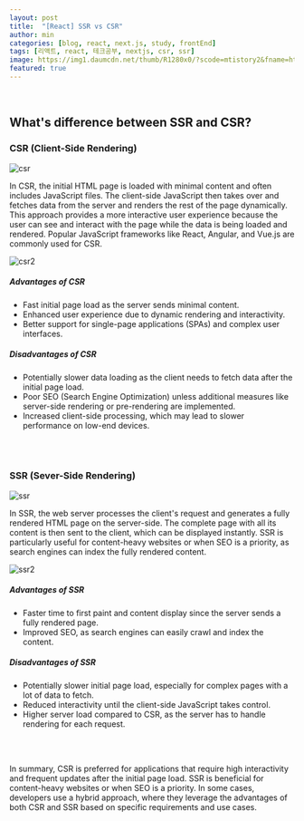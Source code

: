```yaml
---
layout: post
title:  "[React] SSR vs CSR"
author: min
categories: [blog, react, next.js, study, frontEnd]
tags: [리액트, react, 테크공부, nextjs, csr, ssr]
image: https://img1.daumcdn.net/thumb/R1280x0/?scode=mtistory2&fname=https%3A%2F%2Fblog.kakaocdn.net%2Fdn%2F4C1Or%2FbtsoRDM4RC5%2F0OoR9iLfZJTJ3V9ZH4jULk%2Fimg.jpg
featured: true
---
```

<br>

## What's difference between SSR and CSR?

### CSR (Client-Side Rendering) 
<img src="https://img1.daumcdn.net/thumb/R1280x0/?scode=mtistory2&fname=https%3A%2F%2Fblog.kakaocdn.net%2Fdn%2FmvAPF%2FbtrcM1fGQEJ%2FoqGeGnUFg9wXZOkClMC39k%2Fimg.png" alt="csr"/>
<p>In CSR, the initial HTML page is loaded with minimal content and often includes JavaScript files. The client-side JavaScript then takes over and fetches data from the server and renders the rest of the page dynamically. This approach provides a more interactive user experience because the user can see and interact with the page while the data is being loaded and rendered. Popular JavaScript frameworks like React, Angular, and Vue.js are commonly used for CSR.</p>
<img src="https://img1.daumcdn.net/thumb/R1280x0/?scode=mtistory2&fname=https%3A%2F%2Fblog.kakaocdn.net%2Fdn%2FbkJ0my%2FbtrcOM9GT1V%2FaKDCRhm77MfHF8ushplGi0%2Fimg.png" alt="csr2" />
<br>

##### Advantages of CSR
- Fast initial page load as the server sends minimal content. 
- Enhanced user experience due to dynamic rendering and interactivity. 
- Better support for single-page applications (SPAs) and complex user interfaces.

##### Disadvantages of CSR
- Potentially slower data loading as the client needs to fetch data after the initial page load.
- Poor SEO (Search Engine Optimization) unless additional measures like server-side rendering or pre-rendering are implemented.
- Increased client-side processing, which may lead to slower performance on low-end devices.


<br>
<br>

### SSR (Sever-Side Rendering)
<img src="https://img1.daumcdn.net/thumb/R1280x0/?scode=mtistory2&fname=https%3A%2F%2Fblog.kakaocdn.net%2Fdn%2F6J4Fs%2FbtrcNnv3HWf%2F3f3KnWPKUBtlU7HshmcuOK%2Fimg.png" alt="ssr" />
<p>In SSR, the web server processes the client's request and generates a fully rendered HTML page on the server-side. The complete page with all its content is then sent to the client, which can be displayed instantly. SSR is particularly useful for content-heavy websites or when SEO is a priority, as search engines can index the fully rendered content.</p>

<img src="https://img1.daumcdn.net/thumb/R1280x0/?scode=mtistory2&fname=https%3A%2F%2Fblog.kakaocdn.net%2Fdn%2FdGCZHY%2FbtrcOfdcohI%2FDKF2Cr2HHW5X8vNSaexEpK%2Fimg.png" alt="ssr2" />
<br>

##### Advantages of SSR
- Faster time to first paint and content display since the server sends a fully rendered page.
- Improved SEO, as search engines can easily crawl and index the content.

##### Disadvantages of SSR
- Potentially slower initial page load, especially for complex pages with a lot of data to fetch.
- Reduced interactivity until the client-side JavaScript takes control.
- Higher server load compared to CSR, as the server has to handle rendering for each request.

<br>
<br>

In summary, CSR is preferred for applications that require high interactivity and frequent updates after the initial page load. SSR is beneficial for content-heavy websites or when SEO is a priority. In some cases, developers use a hybrid approach, where they leverage the advantages of both CSR and SSR based on specific requirements and use cases.


<br>
<br>
